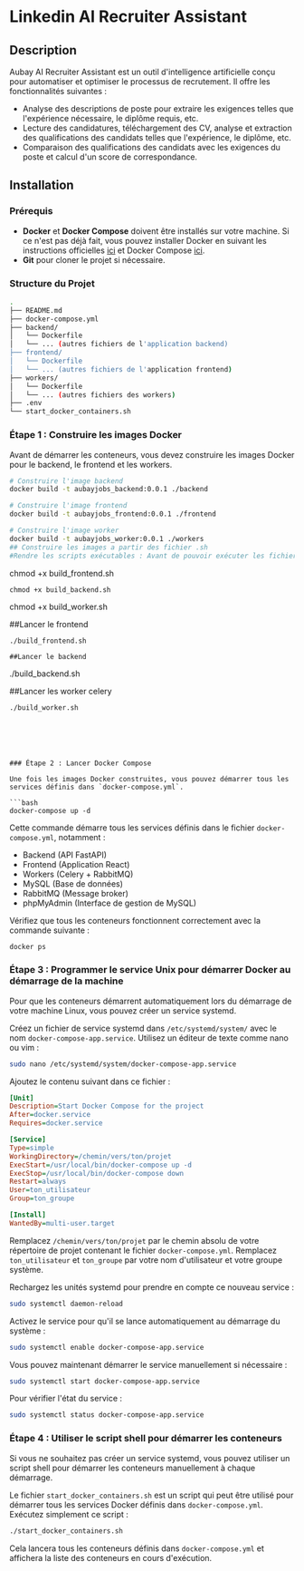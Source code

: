 
# Linkedin AI Recruiter Assistant

## Description

Aubay AI Recruiter Assistant est un outil d'intelligence artificielle conçu pour automatiser et optimiser le processus de recrutement. Il offre les fonctionnalités suivantes :

- Analyse des descriptions de poste pour extraire les exigences telles que l'expérience nécessaire, le diplôme requis, etc.
- Lecture des candidatures, téléchargement des CV, analyse et extraction des qualifications des candidats telles que l'expérience, le diplôme, etc.
- Comparaison des qualifications des candidats avec les exigences du poste et calcul d'un score de correspondance.

## Installation

### Prérequis

- **Docker** et **Docker Compose** doivent être installés sur votre machine. Si ce n'est pas déjà fait, vous pouvez installer Docker en suivant les instructions officielles [ici](https://docs.docker.com/get-docker/) et Docker Compose [ici](https://docs.docker.com/compose/install/).
- **Git** pour cloner le projet si nécessaire.

### Structure du Projet

```bash
.
├── README.md
├── docker-compose.yml
├── backend/
│   └── Dockerfile
│   └── ... (autres fichiers de l'application backend)
├── frontend/
│   └── Dockerfile
│   └── ... (autres fichiers de l'application frontend)
├── workers/
│   └── Dockerfile
│   └── ... (autres fichiers des workers)
├── .env
└── start_docker_containers.sh
```

### Étape 1 : Construire les images Docker

Avant de démarrer les conteneurs, vous devez construire les images Docker pour le backend, le frontend et les workers.

```bash
# Construire l'image backend
docker build -t aubayjobs_backend:0.0.1 ./backend

# Construire l'image frontend
docker build -t aubayjobs_frontend:0.0.1 ./frontend

# Construire l'image worker
docker build -t aubayjobs_worker:0.0.1 ./workers
## Construire les images a partir des fichier .sh
#Rendre les scripts exécutables : Avant de pouvoir exécuter les fichiers .sh, tu dois leur donner des permissions d'exécution. Dans ton terminal, exécute les commandes suivantes :
```
chmod +x build_frontend.sh
```
chmod +x build_backend.sh
```
chmod +x build_worker.sh

##Lancer le frontend

```
./build_frontend.sh

##Lancer le backend
```
./build_backend.sh

##Lancer les worker celery
```
./build_worker.sh






### Étape 2 : Lancer Docker Compose

Une fois les images Docker construites, vous pouvez démarrer tous les services définis dans `docker-compose.yml`.

```bash
docker-compose up -d
```

Cette commande démarre tous les services définis dans le fichier `docker-compose.yml`, notamment :

- Backend (API FastAPI)
- Frontend (Application React)
- Workers (Celery + RabbitMQ)
- MySQL (Base de données)
- RabbitMQ (Message broker)
- phpMyAdmin (Interface de gestion de MySQL)

Vérifiez que tous les conteneurs fonctionnent correctement avec la commande suivante :

```bash
docker ps
```

### Étape 3 : Programmer le service Unix pour démarrer Docker au démarrage de la machine

Pour que les conteneurs démarrent automatiquement lors du démarrage de votre machine Linux, vous pouvez créer un service systemd.

Créez un fichier de service systemd dans `/etc/systemd/system/` avec le nom `docker-compose-app.service`. Utilisez un éditeur de texte comme nano ou vim :

```bash
sudo nano /etc/systemd/system/docker-compose-app.service
```

Ajoutez le contenu suivant dans ce fichier :

```ini
[Unit]
Description=Start Docker Compose for the project
After=docker.service
Requires=docker.service

[Service]
Type=simple
WorkingDirectory=/chemin/vers/ton/projet
ExecStart=/usr/local/bin/docker-compose up -d
ExecStop=/usr/local/bin/docker-compose down
Restart=always
User=ton_utilisateur
Group=ton_groupe

[Install]
WantedBy=multi-user.target
```

Remplacez `/chemin/vers/ton/projet` par le chemin absolu de votre répertoire de projet contenant le fichier `docker-compose.yml`. Remplacez `ton_utilisateur` et `ton_groupe` par votre nom d'utilisateur et votre groupe système.

Rechargez les unités systemd pour prendre en compte ce nouveau service :

```bash
sudo systemctl daemon-reload
```

Activez le service pour qu'il se lance automatiquement au démarrage du système :

```bash
sudo systemctl enable docker-compose-app.service
```

Vous pouvez maintenant démarrer le service manuellement si nécessaire :

```bash
sudo systemctl start docker-compose-app.service
```

Pour vérifier l'état du service :

```bash
sudo systemctl status docker-compose-app.service
```

### Étape 4 : Utiliser le script shell pour démarrer les conteneurs

Si vous ne souhaitez pas créer un service systemd, vous pouvez utiliser un script shell pour démarrer les conteneurs manuellement à chaque démarrage.

Le fichier `start_docker_containers.sh` est un script qui peut être utilisé pour démarrer tous les services Docker définis dans `docker-compose.yml`. Exécutez simplement ce script :

```bash
./start_docker_containers.sh
```

Cela lancera tous les conteneurs définis dans `docker-compose.yml` et affichera la liste des conteneurs en cours d'exécution.




